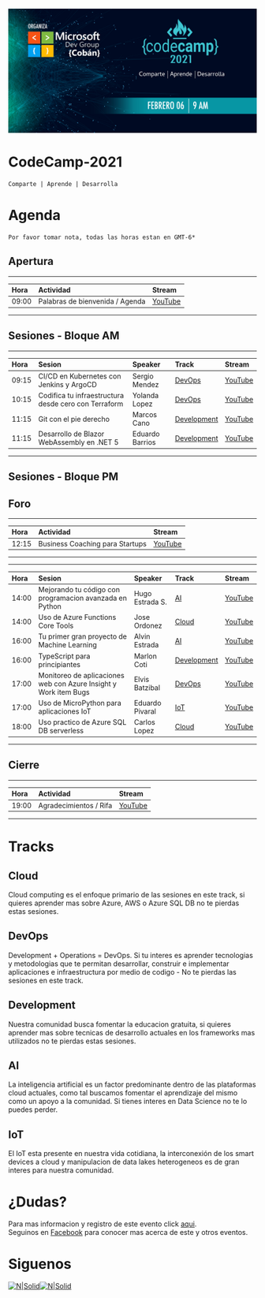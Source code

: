 ![image](./CC.jpg)

# CodeCamp-2021
```
Comparte | Aprende | Desarrolla
```
# Agenda
    Por favor tomar nota, todas las horas estan en GMT-6*

## Apertura

****  

| Hora | Actividad | Stream |
|:-----|:----------|:-------|
| 09:00 | Palabras de bienvenida / Agenda | [YouTube]() 

****  

## Sesiones - Bloque AM

****  

| Hora | Sesion | Speaker | Track | Stream |
|:-----|:-------|:--------|:------|:--------------- |
| 09:15 | CI/CD en Kubernetes con Jenkins y ArgoCD| Sergio Mendez | [DevOps](#DevOps) | [YouTube]()
| 10:15 | Codifica tu infraestructura desde cero con Terraform| Yolanda Lopez | [DevOps](#DevOps) | [YouTube]()
| 11:15 | Git con el pie derecho| Marcos Cano | [Development](#Development) | [YouTube]()
| 11:15 |  Desarrollo de Blazor WebAssembly en .NET 5 | Eduardo Barrios | [Development](#Development) | [YouTube]()  

****  

## Sesiones - Bloque PM
## Foro

****  

| Hora | Actividad | Stream |
|:-----|:----------|:---------------|
| 12:15 | Business Coaching para Startups | [YouTube]() 

****  

****  

| Hora | Sesion | Speaker | Track | Stream |
|:-----|:-------|:--------|:------|:---------------|
| 14:00 | Mejorando tu código con programacion avanzada en Python| Hugo Estrada S. | [AI](#AI) | [YouTube]()
| 14:00 | Uso de Azure Functions Core Tools| Jose Ordonez | [Cloud](#Cloud) | [YouTube]()
| 16:00 | Tu primer gran proyecto de Machine Learning| Alvin Estrada | [AI](#AI) | [YouTube]()
| 16:00 | TypeScript para principiantes| Marlon Coti | [Development](#Development) | [YouTube]()
| 17:00 | Monitoreo de aplicaciones web con Azure Insight y Work item Bugs| Elvis Batzibal | [DevOps](#DevOps) | [YouTube]()
| 17:00 | Uso de MicroPython para aplicaciones IoT| Eduardo Pivaral | [IoT](#IoT) | [YouTube]()
| 18:00 | Uso practico de Azure SQL DB serverless| Carlos Lopez | [Cloud](#Cloud) | [YouTube]()  

****  

## Cierre

****  

| Hora | Actividad | Stream |
|:-----|:----------|:-------|
| 19:00 | Agradecimientos / Rifa | [YouTube]()

****  

# Tracks
## Cloud
Cloud computing es el enfoque primario de las sesiones en este track, si quieres aprender mas sobre Azure, AWS o Azure SQL DB no te pierdas estas sesiones.

## DevOps
Development + Operations = DevOps. Si tu interes es aprender tecnologias y metodologias que te permitan desarrollar, construir e implementar aplicaciones e infraestructura por medio de codigo - No te pierdas las sesiones en este track.

## Development
Nuestra comunidad busca fomentar la educacion gratuita, si quieres aprender mas sobre tecnicas de desarrollo actuales en los frameworks mas utilizados no te pierdas estas sesiones.

## AI
La inteligencia artificial es un factor predominante dentro de las plataformas cloud actuales, como tal buscamos fomentar el aprendizaje del mismo como un apoyo a la comunidad. Si tienes interes en Data Science no te lo puedes perder.

## IoT
El IoT esta presente en nuestra vida cotidiana, la interconexión de los smart devices a cloud y manipulacion de data lakes heterogeneos es de gran interes para nuestra comunidad.

# ¿Dudas? 
Para mas informacion y registro de este evento click [aqui](https://codecamp-2020.eventbrite.com).  
Seguinos en [Facebook](https://www.facebook.com/groups/MsDevGroupCoban) para conocer mas acerca de este y otros eventos.

# Siguenos
[![N|Solid](http://dbamastery.com/wp-content/uploads/2018/08/if_github_circle_black_107161.png)](https://github.com/msdgc)[![N|Solid](http://dbamastery.com/wp-content/uploads/2018/08/if_browser_1055104.png)](https://www.facebook.com/groups/MsDevGroupCoban)